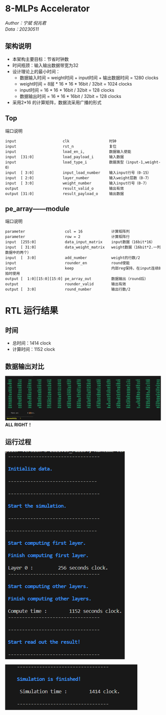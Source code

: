# 8-MLPs Accelerator
*Author：宁斌 倪兆君*     
*Data：20230511*
## 架构说明
- 本架构主要目标：节省时钟数
- 时间瓶颈：输入输出数据带宽为32
- 设计理论上的最小时间：
  - 数据输入时间 = weight时间 + input时间 + 输出数据时间 = 1280 clocks 
  - weight时间  = 8层 * 16 * 16 * 16bit / 32bit = 1024 clocks 
  - input时间   = 16 * 16 * 16bit / 32bit = 128 clocks
  - 数据输出时间 = 16 * 16 * 16bit / 32bit = 128 clocks
- 采用2*16 的计算矩阵，数据流采用广播的形式
## Top
端口说明  

    input                     clk                  时钟
    input                     rst_n                复位
    input                     load_en_i,           数据输入使能
    input  [31:0]             load_payload_i       输入数据
    input                     load_type_i          数据类型（input-1,weight-0）
    input  [ 3:0]             input_load_number    输入input行号（0-15）
    input  [ 2:0]             layer_number         输入weight层数（0-7）
    input  [ 3:0]             weight_number        输入input行号（0-7）
    output                    result_valid_o       输出有效
    output [31:0]             result_payload_o     输出数据
## pe_array——module
端口说明

    parameter                  col = 16             计算矩阵列
    parameter                  row = 2              计算矩阵行
    input  [255:0]             data_input_matrix    input数据（16bit*16）
    input  [ 31:0]             data_weight_matrix   weight数据（16bit*2.一列数据中的两个）
    input  [  3:0]             add_number           weight的行数/2 
    input                      rounder_en           round使能
    input                      keep                 内部reg保持，在input连续8拍时使用
    output [  1:0][15:0][15:0] pe_array_out         数据输出（round后）
    output                     rounder_valid        输出有效      
    output [  3:0]             round_number         输出行数/2

# RTL 运行结果
## 时间
- 总时间：1414 clock
- 计算时间：1152 clock
## 数据输出对比
![输出数据](./out/output_fig/vlsiporj_dataout.png "输出数据")
**ALL RIGHT！**
## 运行过程
![运行过程2](./out/output_fig/vlsiproj_run2.png "运行过程2")  

![运行过程1](./out/output_fig/vlsiproj_run1.png "运行过程1") 

